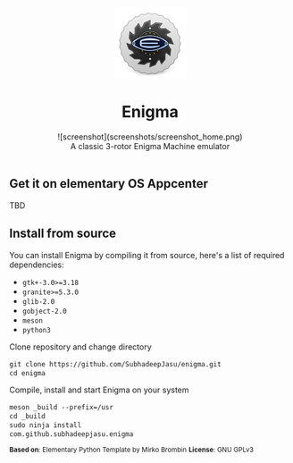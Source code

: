 <div align="center">
  <div align="center">
    <img src="data/icons/128/com.github.subhadeepjasu.enigma.svg" width="128">
  </div>
  <h1 align="center">Enigma</h1>
  ![screenshot](screenshots/screenshot_home.png)
  <div align="center">A classic 3-rotor Enigma Machine emulator</div>
</div>

<br/>

## Get it on elementary OS Appcenter
TBD
<!-- [![Get it on AppCenter](https://appcenter.elementary.io/badge.svg)](https://appcenter.elementary.io/com.github.subhadeepjasu.pebbles) -->

## Install from source
You can install Enigma by compiling it from source, here's a list of required dependencies:
 - `gtk+-3.0>=3.18`
 - `granite>=5.3.0`
 - `glib-2.0`
 - `gobject-2.0`
 - `meson`
 - `python3`


Clone repository and change directory
```
git clone https://github.com/SubhadeepJasu/enigma.git
cd enigma
```
Compile, install and start Enigma on your system
```
meson _build --prefix=/usr
cd _build
sudo ninja install
com.github.subhadeepjasu.enigma
```

<sup>**Based on**: Elementary Python Template by Mirko Brombin</sup>
<sup>**License**: GNU GPLv3</sup>